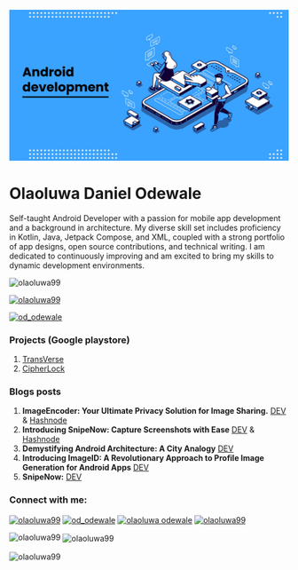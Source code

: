 ![Banner image](https://raw.githubusercontent.com/Olaoluwa99/Olaoluwa99/main/2050.jpg) 

# Olaoluwa Daniel Odewale

Self-taught Android Developer with a passion for mobile app development and a background in architecture. My diverse skill set includes proficiency in Kotlin, Java, Jetpack Compose, and XML, coupled with a strong portfolio of app designs, open source contributions, and technical writing. I am dedicated to continuously improving and am excited to bring my skills to dynamic development environments.

<p align="left"> <img src="https://komarev.com/ghpvc/?username=olaoluwa99&label=Profile%20views&color=0e75b6&style=flat" alt="olaoluwa99" /> </p>

<p align="left"> <a href="https://github.com/ryo-ma/github-profile-trophy"><img src="https://github-profile-trophy.vercel.app/?username=olaoluwa99" alt="olaoluwa99" /></a> </p>

<p align="left"> <a href="https://twitter.com/od_odewale" target="blank"><img src="https://img.shields.io/twitter/follow/od_odewale?logo=twitter&style=for-the-badge" alt="od_odewale" /></a> </p>

### Projects (Google playstore) 
1. [TransVerse](https://play.google.com/store/apps/details?id=com.easit.aiscanner)
2. [CipherLock](https://play.google.com/store/apps/details?id=com.easit.cipher)

### Blogs posts
1. **ImageEncoder: Your Ultimate Privacy Solution for Image Sharing.** [DEV](https://dev.to/olaoluwa99/imageencoder-your-ultimate-privacy-solution-for-image-sharing-1nj4) & [Hashnode](https://olaoluwa.hashnode.dev/ImageEncoder-Your-Ultimate-Privacy-Solution-for-Image-Sharing)
2. **Introducing SnipeNow: Capture Screenshots with Ease** [DEV](https://dev.to/olaoluwa99/introducing-snipenow-capture-screenshots-with-ease-gal) & [Hashnode](https://olaoluwa.hashnode.dev/introducing-SnipeNow-Capture-partial-screenshots-with-ease)
3. **Demystifying Android Architecture: A City Analogy** [DEV](https://dev.to/olaoluwa99/DEMYSTIFYING-ANDROID-ARCHITECTURE-A-CITY-ANALOGY-3L4F)
4. **Introducing ImageID: A Revolutionary Approach to Profile Image Generation for Android Apps** [DEV](https://dev.to/olaoluwa99/introducing-imageid-a-revolutionary-approach-to-profile-image-generation-for-android-apps-jf2)
5. **SnipeNow:** [DEV](https://dev.to/olaoluwa99/introducing-SnipeNow-162)

<h3 align="left">Connect with me:</h3>
<p align="left">
<a href="https://dev.to/olaoluwa99" target="blank"><img align="center" src="https://raw.githubusercontent.com/rahuldkjain/github-profile-readme-generator/master/src/images/icons/Social/devto.svg" alt="olaoluwa99" height="30" width="40" /></a>
<a href="https://twitter.com/od_odewale" target="blank"><img align="center" src="https://raw.githubusercontent.com/rahuldkjain/github-profile-readme-generator/master/src/images/icons/Social/twitter.svg" alt="od_odewale" height="30" width="40" /></a>
<a href="https://linkedin.com/in/olaoluwa odewale" target="blank"><img align="center" src="https://raw.githubusercontent.com/rahuldkjain/github-profile-readme-generator/master/src/images/icons/Social/linked-in-alt.svg" alt="olaoluwa odewale" height="30" width="40" /></a>
<a href="https://hashnode.com/olaoluwa99" target="blank"><img align="center" src="https://raw.githubusercontent.com/rahuldkjain/github-profile-readme-generator/master/src/images/icons/Social/hashnode.svg" alt="olaoluwa99" height="30" width="40" /></a>
</p>

<p><img align="left" src="https://github-readme-stats.vercel.app/api/top-langs?username=olaoluwa99&show_icons=true&locale=en&layout=compact" alt="olaoluwa99" /></p>

<p>&nbsp;<img align="center" src="https://github-readme-stats.vercel.app/api?username=olaoluwa99&show_icons=true&locale=en" alt="olaoluwa99" /></p>

<p><img align="center" src="https://github-readme-streak-stats.herokuapp.com/?user=olaoluwa99&" alt="olaoluwa99" /></p>

